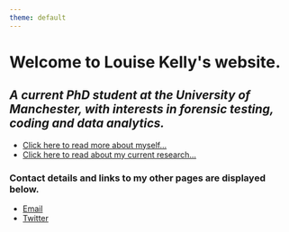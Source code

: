 ```yaml
---
theme: default
---
```


# Welcome to Louise Kelly's website.

## *A current PhD student at the University of Manchester, with interests in forensic testing, coding and data analytics.*

- [Click here to read more about myself...](https://lkelly36.github.io/about)
- [Click here to read about my current research...](https://lkelly36.github.io/research)


### Contact details and links to my other pages are displayed below.
- [Email](mailto:louise.kelly-2@postgrad.manchester.ac.uk)
- [Twitter](https://twitter.com/louisekelly_1)
